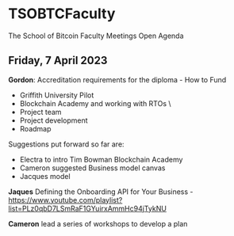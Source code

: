 # TSOBTCFaculty

The School of Bitcoin Faculty Meetings Open Agenda

Friday, 7 April 2023
------------------------------------------------------------------------------------------------------------------------------------------------------------------------
**Gordon**: Accreditation requirements for the diploma - 
How to Fund

* Griffith University Pilot 
* Blockchain Academy and working with RTOs \
* Project team 
* Project development 
* Roadmap 

Suggestions put forward so far are:

* Electra to intro Tim Bowman Blockchain Academy 
* Cameron suggested Business model canvas 
* Jacques model 

**Jaques** Defining the Onboarding API for Your Business - https://www.youtube.com/playlist?list=PLz0qbD7LSmRaF1GYuirxAmmHc94jTykNU

**Cameron** lead a series of workshops to develop a plan 



